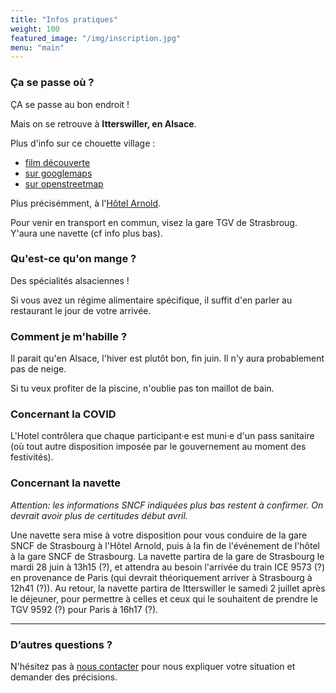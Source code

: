 ```yaml
---
title: "Infos pratiques"
weight: 100
featured_image: "/img/inscription.jpg"
menu: "main"
---
```



### Ça se passe où ?

ÇA se passe au bon endroit !

Mais on se retrouve à **Itterswiller, en Alsace**. 

Plus d'info sur ce chouette village :
- [film découverte](http://www.itterswiller.com/)
- [sur googlemaps](https://www.google.fr/maps?hl=fr&q=itterswiller)
- [sur openstreetmap](https://www.openstreetmap.org/relation/906265)

Plus précisémment, à l'[Hôtel Arnold](https://www.hotel-arnold.com/).

Pour venir en transport en commun, visez la gare TGV de Strasbroug. Y'aura une navette (cf info plus bas).

### Qu'est-ce qu'on mange ?

Des spécialités alsaciennes !

Si vous avez un régime alimentaire spécifique, il suffit d'en parler au restaurant le jour de votre arrivée.

### Comment je m'habille ?

Il parait qu'en Alsace, l'hiver est plutôt bon, fin juin. Il n'y aura probablement pas de neige.

Si tu veux profiter de la piscine, n'oublie pas ton maillot de bain.

### Concernant la COVID

L'Hotel contrôlera que chaque participant·e est muni·e d'un pass sanitaire (où tout autre
disposition imposée par le gouvernement au moment des festivités).


### Concernant la navette

*Attention: les informations SNCF indiquées plus bas restent à confirmer.
On devrait avoir plus de certitudes début avril.*

Une navette sera mise à votre disposition pour vous conduire de la gare SNCF de
Strasbourg à l'Hôtel Arnold, puis à la fin de l'événement de l'hôtel à la gare
SNCF de Strasbourg. La navette partira de la gare de Strasbourg le mardi 28
juin à 13h15 (?), et attendra au besoin l'arrivée du train ICE 9573 (?) en
provenance de Paris (qui devrait théoriquement arriver à Strasbourg à 12h41 (?)).
Au retour, la navette partira de Itterswiller le samedi 2 juillet après le
déjeuner, pour permettre à celles et ceux qui le souhaitent de prendre le TGV
9592 (?) pour Paris à 16h17 (?).

---

### D’autres questions ?

N'hésitez pas à [nous contacter](staff-at-agileopenfrance-point-com) pour nous
expliquer votre situation et demander des précisions.
